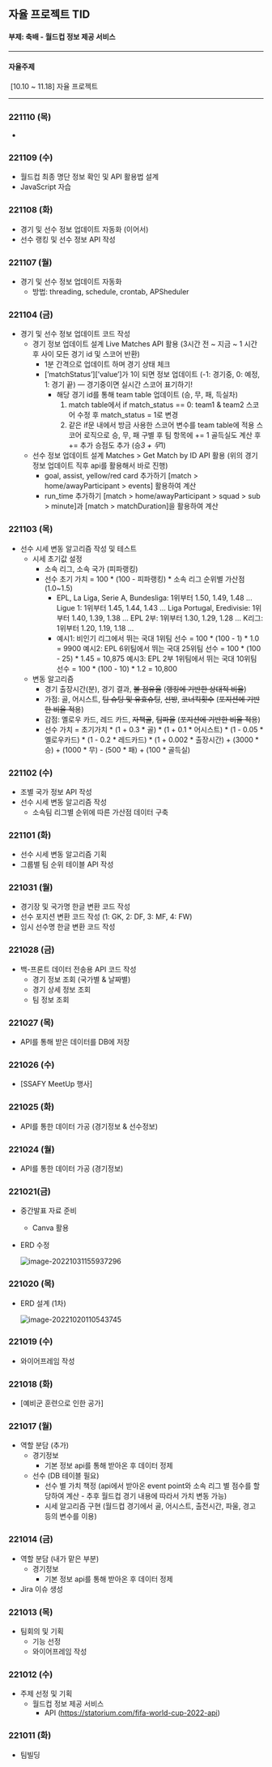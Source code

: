 ## 자율 프로젝트 TID

#### 부제: 축배 - 월드컵 정보 제공 서비스



---

#### 자율주제

​	[10.10 ~ 11.18] 자율 프로젝트

---



### 221110 (목)

- 



### 221109 (수)

- 월드컵 최종 명단 정보 확인 및 API 활용법 설계
- JavaScript 자습



### 221108 (화)

- 경기 및 선수 정보 업데이트 자동화 (이어서)
- 선수 랭킹 및 선수 정보 API 작성



### 221107 (월)

- 경기 및 선수 정보 업데이트 자동화
  - 방법: threading, schedule, crontab, APSheduler




### 221104 (금)

- 경기 및 선수 정보 업데이트 코드 작성
  - 경기 정보 업데이트 설계
    Live Matches API 활용 (3시간 전 ~ 지금 ~ 1 시간 후 사이 모든 경기 id 및 스코어 반환)
    - 1분 간격으로 업데이트 하며 경기 상태 체크
    - [’matchStatus’][’value’]가 1이 되면 정보 업데이트 (-1: 경기중, 0: 예정, 1: 경기 끝) — 경기중이면 실시간 스코어 표기하기!
      - 해당 경기 id를 통해 team table 업데이트 (승, 무, 패, 득실차)
        1. match table에서 if match_status == 0: team1 & team2 스코어 수정 후 match_status = 1로 변경
        2. 같은 if문 내에서 방금 사용한 스코어 변수를 team table에 적용 스코어 로직으로 승, 무, 패 구별 후 팀 항목에 += 1 골득실도 계산 후 += 추가 승점도 추가 (승*3 + 무*1)
  - 선수 정보 업데이트 설계
    Matches > Get Match by ID API 활용
    (위의 경기 정보 업데이트 직후 api를 활용해서 바로 진행)
    - goal, assist, yellow/red card 추가하기 [match > home/awayParticipant > events] 활용하여 계산
    - run_time 추가하기 [match > home/awayParticipant > squad > sub > minute]과 [match > matchDuration]을 활용하여 계산




### 221103 (목)

- 선수 시세 변동 알고리즘 작성 및 테스트
  - 시세 초기값 설정
    - 소속 리그, 소속 국가 (피파랭킹)
    - 선수 초기 가치 = 100 * (100 - 피파랭킹) * 소속 리그 순위별 가산점 (1.0~1.5)
      - EPL, La Liga, Serie A, Bundesliga: 1위부터 1.50, 1.49, 1.48 ...
        Ligue 1: 1위부터 1.45, 1.44, 1.43 ...
        Liga Portugal, Eredivisie: 1위부터 1.40, 1.39, 1.38 ...
        EPL 2부: 1위부터 1.30, 1.29,  1.28 ...
        K리그: 1위부터 1.20, 1.19, 1.18 ...
      - 예시1: 비인기 리그에서 뛰는 국대 1위팀 선수 = 100 * (100 - 1) * 1.0 = 9900
        예시2: EPL 6위팀에서 뛰는 국대 25위팀 선수 = 100 * (100 - 25) * 1.45 = 10,875
        예시3: EPL 2부 1위팀에서 뛰는 국대 10위팀 선수 = 100 * (100 - 10) * 1.2 = 10,800
  - 변동 알고리즘
    - 경기 출장시간(분), 경기 결과, ~~볼 점유율~~ (~~랭킹에 기반한 상대적 비율~~)
    - 가점: 골, 어시스트, ~~팀 슈팅 및 유효슈팅~~, ~~선방~~, ~~코너킥횟수~~ (~~포지션에 기반한 비율 적용~~)
    - 감점: 옐로우 카드, 레드 카드, ~~자책골~~, ~~팀파울~~  (~~포지션에 기반한 비율 적용~~)
    - 선수 가치 = 초기가치 * (1 + 0.3 * 골) * (1 + 0.1 * 어시스트) * (1 - 0.05 * 옐로우카드) * (1 - 0.2 * 레드카드) * (1 + 0.002 * 출장시간) +
      (3000 * 승) + (1000 * 무) - (500 * 패) + (100 * 골득실)



### 221102 (수)

- 조별 국가 정보 API 작성
- 선수 시세 변동 알고리즘 작성
  - 소속팀 리그별 순위에 따른 가산점 데이터 구축




### 221101 (화)

- 선수 시세 변동 알고리즘 기획
- 그룹별 팀 순위 테이블 API 작성



### 221031 (월)

- 경기장 및 국가명 한글 변환 코드 작성
- 선수 포지션 변환 코드 작성 (1: GK, 2: DF, 3: MF, 4: FW)
- 임시 선수명 한글 변환 코드 작성



### 221028 (금)

- 백-프론트 데이터 전송용 API 코드 작성
  - 경기 정보 조회 (국가별 & 날짜별)
  - 경기 상세 정보 조회
  - 팀 정보 조회




### 221027 (목)

- API를 통해 받은 데이터를 DB에 저장



### 221026 (수)

- [SSAFY MeetUp 행사]



### 221025 (화)

- API를 통한 데이터 가공 (경기정보 & 선수정보)



### 221024 (월)

- API를 통한 데이터 가공 (경기정보)



### 221021(금)

- 중간발표 자료 준비
  - Canva 활용
  
- ERD 수정

  ![image-20221031155937296](%5B%EC%9E%90%EC%9C%A8%20%ED%94%84%EB%A1%9C%EC%A0%9D%ED%8A%B8%20TID%5D.assets/image-20221031155937296.png)




### 221020 (목)

- ERD 설계 (1차)

  ![image-20221020110543745](%5B%EC%9E%90%EC%9C%A8%20%ED%94%84%EB%A1%9C%EC%A0%9D%ED%8A%B8%20TID%5D.assets/image-20221020110543745.png)



### 221019 (수)

- 와이어프레임 작성



### 221018 (화)

- [예비군 훈련으로 인한 공가]



### 221017 (월)

- 역할 분담 (추가)
  - 경기정보
    - 기본 정보 api를 통해 받아온 후 데이터 정제
  - 선수 (DB 테이블 필요)
    - 선수 별 가치 책정 (api에서 받아온 event point와 소속 리그 별 점수를 할당하여 계산 - 추후 월드컵 경기 내용에 따라서 가치 변동 가능)
    - 시세 알고리즘 구현 (월드컵 경기에서 골, 어시스트, 출전시간, 파울, 경고 등의 변수를 이용)



### 221014 (금)

- 역할 분담 (내가 맡은 부분)
  - 경기정보
    - 기본 정보 api를 통해 받아온 후 데이터 정제
- Jira 이슈 생성



### 221013 (목)

- 팀회의 및 기획
  - 기능 선정
  - 와이어프레임 작성



### 221012 (수)

- 주제 선정 및 기획
  - 월드컵 정보 제공 서비스
    - API (https://statorium.com/fifa-world-cup-2022-api)



### 221011 (화)

- 팀빌딩